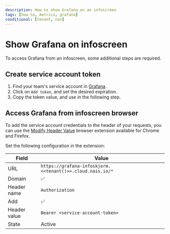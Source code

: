 ```yaml
---
description: How to show Grafana on an infoscreen
tags: [how-to, metrics, grafana]
conditional: [tenant, nav]
---
```

# Show Grafana on infoscreen

To access Grafana from an infoscreen, some additional steps are required.

## Create service account token

1. Find your team's service account in [Grafana](https://grafana.<<tenant()>>.cloud.nais.io/org/serviceaccounts).
1. Click on `Add token`, and set the desired expiration.
1. Copy the token value, and use in the following step.

## Access Grafana from infoscreen browser

To add the service account credentials to the header of your requests, you can use the [Modify Header Value](https://mybrowseraddon.com/modify-header-value.html) browser extension available for Chrome and Firefox.

Set the following configuration in the extension:

| Field        | Value                                                     |
| ------------ | --------------------------------------------------------- |
| URL          | `https://grafana-infoskjerm.<<tenant()>>.cloud.nais.io/*` |
| Domain       | ✅                                                         |
| Header name  | `Authorization`                                           |
| Add          | ✅                                                         |
| Header value | `Bearer <service-account-token>`                          |
| State        | Active                                                    |


